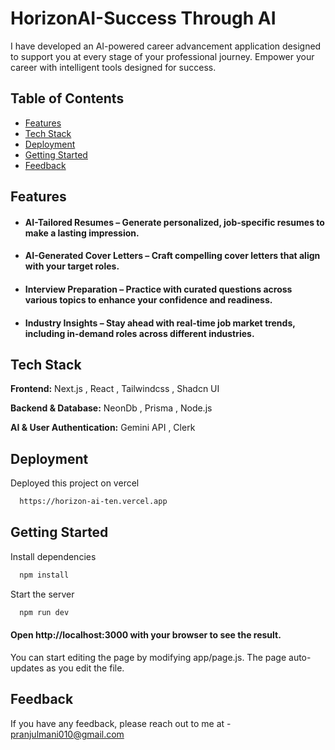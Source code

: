 
# HorizonAI-Success Through AI
I have developed an AI-powered career advancement application designed to support you at every stage of your professional journey.
Empower your career with intelligent tools designed for success.


## Table of Contents
- [Features](#features)
- [Tech Stack](#tech-stack)
- [Deployment](#deployment)
- [Getting Started](#getting-started)
- [Feedback](#feedback)

## Features
- #### AI-Tailored Resumes – Generate personalized, job-specific resumes to make a lasting impression.
- #### AI-Generated Cover Letters – Craft compelling cover letters that align with your target roles.
- #### Interview Preparation – Practice with curated questions across various topics to enhance your confidence and readiness.
- #### Industry Insights – Stay ahead with real-time job market trends, including in-demand roles across different industries.



## Tech Stack

**Frontend:** Next.js , React , Tailwindcss , Shadcn UI

**Backend & Database:** NeonDb , Prisma , Node.js


**AI & User Authentication:** Gemini API , Clerk


## Deployment

Deployed this project on vercel

```bash
  https://horizon-ai-ten.vercel.app
```


## Getting Started

Install dependencies

```bash
  npm install
```

Start the server

```bash
  npm run dev
```

#### Open http://localhost:3000 with your browser to see the result.

You can start editing the page by modifying app/page.js. The page auto-updates as you edit the file.

## Feedback

If you have any feedback, please reach out to me at - pranjulmani010@gmail.com


